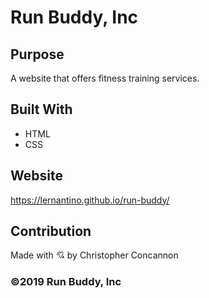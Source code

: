 # Run Buddy, Inc


## Purpose
A website that offers fitness training services.

## Built With  
* HTML
* CSS

## Website
https://lernantino.github.io/run-buddy/

## Contribution
Made with 💘 by Christopher Concannon

### &copy;2019 Run Buddy, Inc
